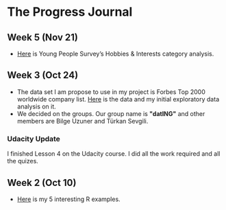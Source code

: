 # The Progress Journal

## Week 5 (Nov 21)

+ [Here](files/Sefa_erbas_hw4.html) is Young People Survey’s Hobbies & Interests category analysis.

## Week 3 (Oct 24)

+ The data set I am propose to use in my project is Forbes Top 2000 worldwide company list. [Here](files/R_week2.html) is the data and my initial exploratory data analysis on it.
+ We decided on the groups. Our group name is **"datING"** and other members are Bilge Uzuner and Türkan Sevgili.

### Udacity Update 
I finished Lesson 4 on the Udacity course. I did all the work required and all the quizes. 

## Week 2 (Oct 10)

+ [Here](files/sefaErbas_hw1.html) is my 5 interesting R examples. 


